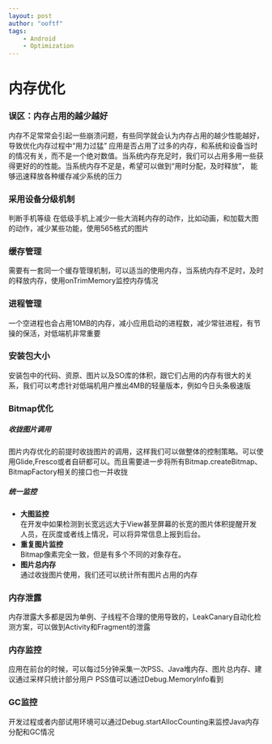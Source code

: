 ```yaml
---
layout: post
author: "ooftf"
tags:
    - Android
    - Optimization
---
```


# 内存优化
###  误区：内存占用的越少越好

内存不足常常会引起一些崩溃问题，有些同学就会认为内存占用的越少性能越好，导致优化内存过程中“用力过猛”
应用是否占用了过多的内存，和系统和设备当时的情况有关，而不是一个绝对数值。当系统内存充足时，我们可以占用多用一些获得更好的的性能。当系统内存不足是，希望可以做到“用时分配，及时释放”，
能够迅速释放各种缓存减少系统的压力

###  采用设备分级机制

判断手机等级
在低级手机上减少一些大消耗内存的动作，比如动画，和加载大图的动作，减少某些功能，使用565格式的图片

###  缓存管理

需要有一套同一个缓存管理机制，可以适当的使用内存，当系统内存不足时，及时的释放内存，使用onTrimMemory监控内存情况

###  进程管理

一个空进程也会占用10MB的内存，减小应用启动的进程数，减少常驻进程，有节操的保活，对低端机非常重要

###  安装包大小

安装包中的代码、资原、图片以及SO库的体积，跟它们占用的内存有很大的关系，我们可以考虑针对低端机用户推出4MB的轻量版本，例如今日头条极速版

### Bitmap优化

##### 收拢图片调用

图片内存优化的前提时收拢图片的调用，这样我们可以做整体的控制策略。可以使用Glide,Fresco或者自研都可以。而且需要进一步将所有Bitmap.createBitmap、BitmapFactory相关的接口也一并收拢

##### 统一监控

* **大图监控**  
    在开发中如果检测到长宽远远大于View甚至屏幕的长宽的图片体积提醒开发人员，在灰度或者线上情况，可以将异常信息上报到后台。
* **重复图片监控**  
    Bitmap像素完全一致，但是有多个不同的对象存在。
* **图片总内存**  
    通过收拢图片使用，我们还可以统计所有图片占用的内存

### 内存泄露

内存泄露大多都是因为单例、子线程不合理的使用导致的，LeakCanary自动化检测方案，可以做到Activity和Fragment的泄露

### 内存监控

应用在前台的时候，可以每过5分钟采集一次PSS、Java堆内存、图片总内存、建议通过采样只统计部分用户
PSS值可以通过Debug.MemoryInfo看到

### GC监控
开发过程或者内部试用环境可以通过Debug.startAllocCounting来监控Java内存分配和GC情况
